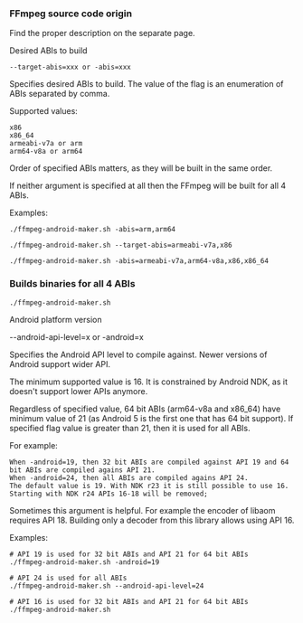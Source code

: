 ### FFmpeg source code origin

Find the proper description on the separate page.

Desired ABIs to build

    --target-abis=xxx or -abis=xxx

Specifies desired ABIs to build. The value of the flag is an enumeration of ABIs separated by comma.

Supported values:

    x86
    x86_64
    armeabi-v7a or arm
    arm64-v8a or arm64

Order of specified ABIs matters, as they will be built in the same order.

If neither argument is specified at all then the FFmpeg will be built for all 4 ABIs.

Examples:

    ./ffmpeg-android-maker.sh -abis=arm,arm64
    
    ./ffmpeg-android-maker.sh --target-abis=armeabi-v7a,x86
    
    ./ffmpeg-android-maker.sh -abis=armeabi-v7a,arm64-v8a,x86,x86_64

### Builds binaries for all 4 ABIs

    ./ffmpeg-android-maker.sh
Android platform version

--android-api-level=x or -android=x

Specifies the Android API level to compile against. Newer versions of Android support wider API.

The minimum supported value is 16. It is constrained by Android NDK, as it doesn't support lower APIs anymore.

Regardless of specified value, 64 bit ABIs (arm64-v8a and x86_64) have minimum value of 21 (as Android 5 is the first one that has 64 bit support). If specified flag value is greater than 21, then it is used for all ABIs.

For example:

    When -android=19, then 32 bit ABIs are compiled against API 19 and 64 bit ABIs are compiled agains API 21.
    When -android=24, then all ABIs are compiled agains API 24.
    The default value is 19. With NDK r23 it is still possible to use 16. Starting with NDK r24 APIs 16-18 will be removed;

Sometimes this argument is helpful. For example the encoder of libaom requires API 18. Building only a decoder from this library allows using API 16.

Examples:

    # API 19 is used for 32 bit ABIs and API 21 for 64 bit ABIs
    ./ffmpeg-android-maker.sh -android=19
    
    # API 24 is used for all ABIs
    ./ffmpeg-android-maker.sh --android-api-level=24
    
    # API 16 is used for 32 bit ABIs and API 21 for 64 bit ABIs
    ./ffmpeg-android-maker.sh 
